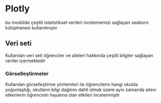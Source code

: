 # Plotly
bu modülde çeşitli istatistiksel verileri incelememizi sağlayan seaborn kütüphanesi kullanılmıştır
## Veri seti
Kullanılan veri seti öğrenciler ve aileleri hakkında çeşitli bilgiler sağlayan veriler içermektedir

### Görselleştirmeler
Kullanılan görselleştirme yöntemleri ile öğrencilerin hangi okulda yoğunlaştığı, okulların bilgi dağılımı dahil olmak üzere aynı zamanda ailevi etkenlerin öğrencinin hayatına olan etkileri incelenmiştir